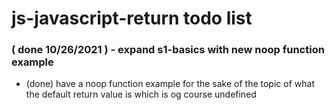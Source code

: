 # js-javascript-return todo list

### ( done 10/26/2021 ) - expand s1-basics with new noop function example
* (done) have a noop function example for the sake of the topic of what the default return value is which is og course undefined